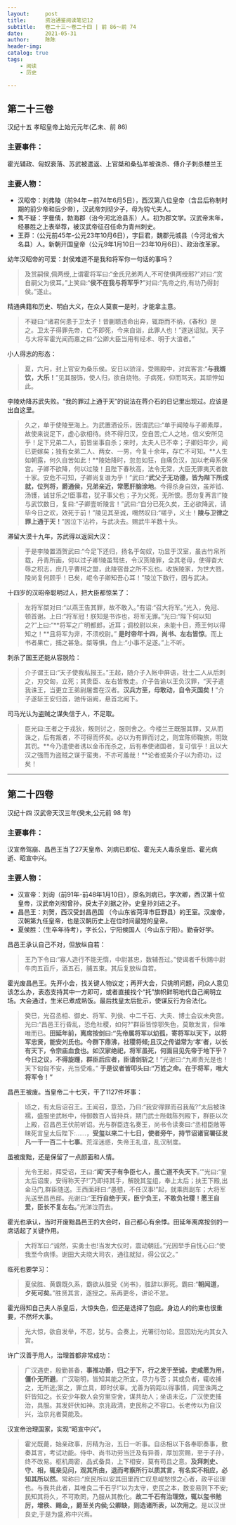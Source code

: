 ```yaml
---
layout:     post
title:      资治通鉴阅读笔记12
subtitle:   卷二十三～卷二十四 | 前 86～前 74
date:       2021-05-31
author:     陈陈
header-img:
catalog: true
tags:
    - 阅读
    - 历史

---
```

## 第二十三卷

汉纪十五 孝昭皇帝上始元元年(乙未、前 86)

### 主要事件：

霍光辅政、匈奴衰落、苏武被遣返、上官桀和桑弘羊被诛杀、傅介子刺杀楼兰王

### 主要人物：  
* 汉昭帝：刘弗陵（前94年－前74年6月5日），西汉第八位皇帝（含吕后称制时期的前少帝和后少帝），汉武帝刘彻少子，母为钩弋夫人。
* 隽不疑：字曼倩，勃海郡（治今河北沧县东）人。初为郡文学。汉武帝末年，经暴胜之上表举荐，被汉武帝征召任命为青州刺史。
* 王莽：（公元前45年-公元23年10月6日），字巨君，魏郡元城县（今河北省大名县）人。新朝开国皇帝（公元9年1月10日—23年10月6日）、政治改革家。

幼年汉昭帝的可爱：封侯难道不是我和将军你一句话的事吗？
>及赏嗣侯,佩两绶,上谓霍将军曰:“金氏兄弟两人,不可使俱两绶邪?”对曰:“赏自嗣父为侯耳。”上笑曰:“**侯不在我与将军乎?**”对曰:“先帝之约,有功乃得封侯。”遂止。

精通典籍和历史、明白大义，在众人莫衷一是时，才能拿主意。
>不疑曰:“诸君何患于卫太子！昔蒯聩违命出奔，辄距而不纳，《春秋》是之。卫太子得罪先帝，亡不即死，今来自诣，此罪人也！”遂送诏狱。天子与大将军霍光闻而嘉之曰:“公卿大臣当用有经术、明于大谊者。”

小人得志的形态：
>夏，六月，封上官安为桑乐侯。安日以骄淫，受赐殿中，对宾客言:“**与我婿饮，大乐！**”见其服饰，使人归，欲自烧物。子病死，仰而骂天。其顽悖如此。

李陵劝降苏武失败。“我的罪过上通于天”的说法在蒋介石的日记里出现过。应该是出自这里。
>久之，单于使陵至海上。为武置酒设乐，因谓武曰:“单于闻陵与子卿素厚，故使来说足下，虚心欲相待。终不得归汉，空自苦;亡人之地，信义安所见乎！足下兄弟二人，前皆坐事自杀；来时，太夫人已不幸；子卿妇年少，闻已更嫁矣；独有女弟二人、两女、一男，今复十余年，存亡不可知。**人生如朝露，何久自苦如此！**陵始降时，忽忽如狂，自痛负汉，加以老母系保宫。子卿不欲降，何以过陵！且陛下春秋高，法令无常，大臣无罪夷灭者数十家。安危不可知，子卿尚复谁为乎！”武曰:“**武父子无功德，皆为陛下所成就，位列将，爵通侯，兄弟亲近，常愿肝脑涂地**。今得杀身自效，虽斧钺、汤镬，诚甘乐之!臣事君，犹子事父也；子为父死，无所恨。愿勿复再言!”陵与武饮数日，复曰:“子卿壹听陵言！”武曰:“自分已死久矣，王必欲降武，请毕今日之欢，效死于前！”陵见其至诚，喟然叹曰:“嗟乎，义士！**陵与卫律之罪上通于天！**”因泣下沾衿，与武决去。赐武牛羊数十头。

滞留大漠十九年，苏武得以返回大汉：
>于是李陵置酒贺武曰:“今足下还归，扬名于匈奴，功显于汉室，虽古竹帛所载，丹青所画，何以过子卿!陵虽驽怯，令汉贳陵罪，全其老母，使得奋大辱之积志，庶几乎曹柯之盟，此陵宿昔之所不忘也。收族陵家，为世大戮，陵尚复何顾乎！已矣，崐令子卿知吾心耳！”陵泣下数行，因与武决。

十四岁的汉昭帝聪明过人，把大臣都惊呆了：
>左将军桀对曰:“以燕王告其罪，故不敢入。”有诏:“召大将军。”光入，免冠、顿首谢。上曰:“将军冠！朕知是书诈也，将军无罪。”光曰:“陛下何以知之?”上曰:“**将军之广明都郎，近耳；调校尉以来，未能十日，燕王何以得知之！**且将军为非，不须校尉。” **是时帝年十四，尚书、左右皆惊**。而上书者果亡，捕之甚急。桀等惧，白上:“小事不足遂。”上不听。

刺杀了国王还能从容脱险：
>介子谓王曰:“天子使我私报王。”王起，随介子入帐中屏语，壮士二人从后刺之，刃交匈，立死；其贵臣、左右皆散走。介子告谕以王负汉罪，“天子遣我诛王，当更立王弟尉屠耆在汉者。**汉兵方至，毋敢动，自令灭国矣！**”介子遂斩王安归首，驰传诣阙，悬首北阙下。

司马光认为盗贼之谋失信于人，不足取。
>臣光曰:王者之于戎狄，叛则讨之，服则舍之。今楼兰王既服其罪，又从而诛之，后有叛者，不可得而怀矣。必以为有罪而讨之，则宜陈师鞠旅，明致其罚。**今乃遣使者诱以金币而杀之，后有奉使诸国者，复可信乎！且以大汉之强而为盗贼之谋于蛮夷，不亦可羞哉！**论者或美介子以为奇功，过矣！


------
## 第二十四卷

汉纪十四 汉武帝天汉三年(癸未,公元前 98 年)

### 主要事件：

汉宣帝驾崩、昌邑王当了27天皇帝、刘病已即位、霍光夫人毒杀皇后、霍光病逝、昭宣中兴。

### 主要人物：
* 汉宣帝：刘询（前91年-前48年1月10日），原名刘病已，字次卿，西汉第十位皇帝，汉武帝刘彻曾孙，戾太子刘据之孙，史皇孙刘进之子。
* 昌邑王：刘贺，西汉受封昌邑国 （今山东省菏泽市巨野县）的王室。汉废帝，汉朝第九任皇帝，也是汉朝历史上在位时间最短的皇帝。
* 夏侯胜：（生卒年待考），字长公，宁阳侯国人（今山东宁阳）。勤奋好学。

昌邑王承认自己不对，但放纵自若：
>王乃下令曰:“寡人造行不能无惰，中尉甚忠，数辅吾过。”使谒者千秋赐中尉牛肉五百斤，酒五石，脯五束。其后复放纵自若。

霍光废昌邑王。先开小会，找关键人物议定；再开大会，只挑明问题，问众人意见该怎么办，表态支持其中一方即可，或者直接找个“托”旗帜鲜明地代自己阐明立场。大会通过，生米已煮成熟饭。最后找皇太后批示，使谋反行为合法化。
>癸巳，光召丞相、御史、将军、列侯、中二千石、大夫、博士会议未央宫。光曰:“昌邑王行昏乱，恐危社稷，如何?”群臣皆惊鄂失色，莫敢发言，但唯唯而已。**田延年前，离席按剑曰:“先帝属将军以幼孤，寄将军以天下，以将军忠贤，能安刘氏也。今群下鼎沸，社稷将倾;且汉之传谥常为‘孝’者，以长有天下，令宗庙血食也。如汉家绝祀，将军虽死，何面目见先帝于地下乎？今日之议，不得旋踵，群臣后应者，臣请剑斩之！**”光谢曰:“九卿责光是也！天下匈匈不安，光当受难。” **于是议者皆叩头曰:“万姓之命。在于将军，唯大将军令！”**

昌邑王被废。当皇帝二十七天，干了1127件坏事：
>顷之，有太后诏召王。王闻召，意恐，乃曰:“我安得罪而召我哉?”太后被珠襦，盛服坐武帐中，侍御数百人皆持兵，期门武士陛戟陈列殿下，群臣以次上殿，召昌邑王伏前听诏。光与群臣连名奏王，尚书令读奏曰:“丞相臣敞等昧死言皇太后陛下:......，**受玺以来二十七日，使者旁午，持节诏诸官署征发凡一千一百二十七事**。荒淫迷惑，失帝王礼谊，乱汉制度。

虽被废黜，还是保留了一点颜面和人情。
>光令王起，拜受诏，王曰:“**闻‘天子有争臣七人，虽亡道不失天下**。’”光曰:“皇太后诏废，安得称天子!”乃即持其手，解脱其玺组，奉上太后；扶王下殿,出金马门,群臣随送。王西面拜曰:“愚戆，不任汉事!”起，就乘舆副车；大将军光送至昌邑邸。光谢曰:“**王行自绝于天，臣宁负王，不敢负社稷！愿王自爱，臣长不复左右。**”光涕泣而去。

霍光也承认，当时开废黜昌邑王的大会时，自己都心有余悸。田延年离席按剑的一席话起了关键作用。
>大将军曰:“诚然，实勇士也!当发大仪时，震动朝廷。”光因举手自怃心曰:“使我至今病悸。谢田大夫晓大司农，通往就狱，得公议之。”

临死也要学习：
>夏侯胜、黄霸既久系，霸欲从胜受《尚书》，胜辞以罪死。霸曰:“**朝闻道，夕死可矣**。”胜贤其言，遂授之。系再更冬，讲论不怠。

霍光得知自己夫人杀皇后，大惊失色，但还是选择了包庇。身边人的约束也很重要，不然坏大事。
>光大惊，欲自发举，不忍，犹与。会奏上，光署衍勿论。显因劝光内其女入宫。

许广汉善于用人，治理首都非常成功：
>广汉遇吏，殷勤甚备，**事推功善，归之于下，行之发于至诚，吏咸愿为用，僵仆无所避**。广汉聪明，皆知其能之所宜，尽力与否；其或负者，辄收捕之，无所逃;案之，罪立具，即时伏辜。尤善为钩距以得事情，闾里诛两之奸皆知之。长安少年数人会穷里空舍，谋共劫人；坐语未讫，广汉使吏捕治，具服。其发奸伏如神。京兆政清，吏民称之不容口。长老传以为自汉兴，治京兆者莫能及。

汉宣帝治理国家，实现“昭宣中兴”。
>霍光既薨，始亲政事，厉精为治，五日一听事。自丞相以下各奉职奏事，敷奏其言，考试功能。侍中、尚书功劳当迁及有异善，厚加赏赐，至于子孙，终不改易。枢机周密，品式备具，上下相安，莫有苟且之意。**及拜刺史、守、相，辄亲见问，观其所由，退而考察所行以质其言，有名实不相应，必知其所以然**。常称曰:“庶民所以安其田里而亡叹息崐愁恨之心者，政平讼理也。与我共此者，其唯良二千石乎!”以为太守，吏民之本，数变易则下不安;民知其将久，不可欺罔，乃服从其教化。**故二千石有治理效，辄以玺书勉厉，增秩、赐金,，爵至关内侯;公卿缺，则选诸所表，以次用之**。是以汉世良史,于是为盛,称中兴焉。


